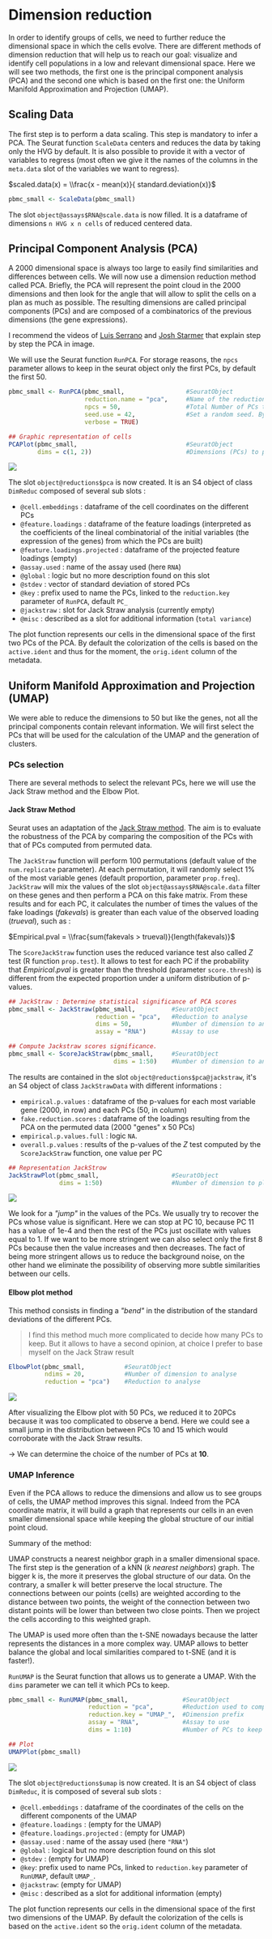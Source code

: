 # Dimension reduction

In order to identify groups of cells, we need to further reduce the
dimensional space in which the cells evolve. There are different methods
of dimension reduction that will help us to reach our goal: visualize and
identify cell populations in a low and relevant dimensional space. Here we
will see two methods, the first one is the principal component analysis
(PCA) and the second one which is based on the first one: the Uniform
Manifold Approximation and Projection (UMAP).

## Scaling Data

The first step is to perform a data scaling. This step is mandatory
to infer a PCA. The Seurat function `ScaleData` centers and reduces
the data by taking only the HVG by default. It is also possible to
provide it with a vector of variables to regress (most often we give
it the names of the columns in the `meta.data` slot of the variables
we want to regress).

$scaled.data(x) = \\frac{x - mean(x)}{ standard.deviation(x)}$

``` r
pbmc_small <- ScaleData(pbmc_small)
```

The slot `object@assays$RNA@scale.data` is now filled. It is a
dataframe of dimensions `n HVG x n cells` of reduced centered data.

## Principal Component Analysis (PCA)

A 2000 dimensional space is always too large to easily find
similarities and differences between cells. We will now use a dimension
reduction method called PCA. Briefly, the PCA will represent the point
cloud in the 2000 dimensions and then look for the angle that will allow
to split the cells on a plan as much as possible. The resulting dimensions
are called principal components (PCs) and are composed of a combinatorics of
the previous dimensions (the gene expressions).  

I recommend the videos of [Luis Serrano](https://www.youtube.com/watch?v=g-Hb26agBFg)
and [Josh Starmer](https://www.youtube.com/watch?v=FgakZw6K1QQ) that explain
step by step the PCA in image.

We will use the Seurat function `RunPCA`. For storage reasons, the `npcs`
parameter allows to keep in the seurat object only the first PCs, by default
the first 50.

``` r
pbmc_small <- RunPCA(pbmc_small,                 #SeuratObject
                     reduction.name = "pca",     #Name of the reduction stored in the reduction slot
                     npcs = 50,                  #Total Number of PCs to compute and store (50 by default)
                     seed.use = 42,              #Set a random seed. By default, sets the seed to 42.
                     verbose = TRUE)

## Graphic representation of cells
PCAPlot(pbmc_small,                              #SeuratObject
        dims = c(1, 2))                          #Dimensions (PCs) to plot, default is the first two
```

<img src="./images/PCA-1.png" style="display: block; margin: auto;" />

The slot `object@reductions$pca` is now created. It is an S4 object of
class `DimReduc` composed of several sub slots :

- `@cell.embeddings` : dataframe of the cell coordinates on the different PCs
- `@feature.loadings` : dataframe of the feature loadings (interpreted as the
  coefficients of the lineal combinatorial of the initial variables (the
  expression of the genes) from which the PCs are built)
- `@feature.loadings.projected` : dataframe of the projected feature
  loadings (empty)
- `@assay.used` : name of the assay used (here ``RNA``)
- `@global` : logic but no more description found on this slot
- `@stdev` : vector of standard deviation of stored PCs
- `@key` : prefix used to name the PCs, linked to the `reduction.key`
  parameter of `RunPCA`, default `PC_`
- `@jackstraw` : slot for Jack Straw analysis (currently empty)
- `@misc` : described as a slot for additional information (`total variance`)

The plot function represents our cells in the dimensional space of the first
two PCs of the PCA. By default the colorization of the cells is based on the
`active.ident` and thus for the moment, the `orig.ident` column of the
metadata.

## Uniform Manifold Approximation and Projection (UMAP)

We were able to reduce the dimensions to 50 but like the genes,
not all the principal components contain relevant information. We will
first select the PCs that will be used for the calculation of the UMAP
and the generation of clusters.  

### PCs selection

There are several methods to select the relevant PCs, here we will use the Jack
Straw method and the Elbow Plot.

#### Jack Straw Method

Seurat uses an adaptation of the [Jack Straw method](https://academic.oup.com/bioinformatics/article/36/10/3107/5788523).
The aim is to evaluate the robustness of the PCA by comparing the composition
of the PCs with that of PCs computed from permuted data.  

The `JackStraw` function will perform 100 permutations (default value of the
`num.replicate` parameter). At each permutation, it will randomly select 1%
of the most variable genes (default proportion, parameter `prop.freq`).
`JackStraw` will mix the values of the slot `object@assays$RNA@scale.data`
filter on these genes and then perform a PCA on this fake matrix.
From these results and for each PC, it calculates the number of times the
values of the fake loadings ($fakevals$) is greater than each value of the
observed loading ($trueval$), such as :

$Empirical.pval = \\frac{sum(fakevals > trueval)}{length(fakevals)}$

The `ScoreJackStraw` function uses the reduced variance test also called
$Z$ test (R function `prop.test`). It allows to test for each PC if the
probability that $Empirical.pval$ is greater than the threshold (parameter
`score.thresh`) is different from the expected proportion under a uniform
distribution of p-values.

``` r
## JackStraw : Determine statistical significance of PCA scores
pbmc_small <- JackStraw(pbmc_small,          #SeuratObject
                        reduction = "pca",   #Reduction to analyse
                        dims = 50,           #Number of dimension to analyse
                        assay = "RNA")       #Assay to use

## Compute Jackstraw scores significance.
pbmc_small <- ScoreJackStraw(pbmc_small,     #SeuratObject
                             dims = 1:50)    #Number of dimension to analyse
```

The results are contained in the slot `object@reductions$pca@jackstraw`,
it's an S4 object of class `JackStrawData` with different informations :

- `empirical.p.values` : dataframe of the p-values for each most variable
  gene (2000, in row) and each PCs (50, in column)
- `fake.reduction.scores` : dataframe of the loadings resulting from the
  PCA on the permuted data (2000 "genes" x 50 PCs)
- `empirical.p.values.full` : logic `NA`.
- `overall.p.values` : results of the p-values of the $Z$ test computed
  by the `ScoreJackStraw` function, one value per PC

``` r
## Representation JackStrow
JackStrawPlot(pbmc_small,                    #SeuratObject
              dims = 1:50)                   #Number of dimension to plot
```

<img src="./images/plotJackStraw-1.png" style="display: block; margin: auto;" />

We look for a *"jump"* in the values of the PCs. We usually try to recover
the PCs whose value is significant. Here we can stop at PC 10, because PC 11
has a value of 1e-4 and then the rest of the PCs just oscillate with values
equal to 1. If we want to be more stringent we can also select only the first
8 PCs because then the value increases and then decreases. The fact of being
more stringent allows us to reduce the background noise, on the other hand we
eliminate the possibility of observing more subtle similarities between our
cells.

#### Elbow plot method

This method consists in finding a *"bend"* in the distribution of the
standard deviations of the different PCs.

> I find this method much more complicated to decide how many PCs to keep.
> But it allows to have a second opinion, at choice I prefer to base myself
> on the Jack Straw result

``` r
ElbowPlot(pbmc_small,           #SeuratObject
          ndims = 20,           #Number of dimension to analyse
          reduction = "pca")    #Reduction to analyse
```

<img src="./images/ElbowPlot-1.png" style="display: block; margin: auto;" />

After visualizing the Elbow plot with 50 PCs, we reduced it to 20PCs because
it was too complicated to observe a bend. Here we could see a small jump in
the distribution between PCs 10 and 15 which would corroborate with the Jack
Straw results.

-> We can determine the choice of the number of PCs at **10**.

### UMAP Inference

Even if the PCA allows to reduce the dimensions and allow us to see groups of
cells, the UMAP method improves this signal. Indeed from the PCA coordinate
matrix, it will build a graph that represents our cells in an even smaller
dimensional space while keeping the global structure of our initial point
cloud.  

Summary of the method:

UMAP constructs a nearest neighbor graph in a smaller dimensional space.
The first step is the generation of a kNN (*k nearest neighbors*) graph.
The bigger k is, the more it preserves the global structure of our data.
On the contrary, a smaller k will better preserve the local structure. The
connections between our points (cells) are weighted according to the distance
between two points, the weight of the connection between two distant points
will be lower than between two close points. Then we project the cells
according to this weighted graph.

The UMAP is used more often than the t-SNE nowadays because the latter
represents the distances in a more complex way. UMAP allows to better
balance the global and local similarities compared to t-SNE (and it is
faster!).

`RunUMAP` is the Seurat function that allows us to generate a UMAP.
With the `dims` parameter we can tell it which PCs to keep.

``` r
pbmc_small <- RunUMAP(pbmc_small,               #SeuratObject
                      reduction = "pca",        #Reduction used to compute UMAP
                      reduction.key = "UMAP_",  #Dimension prefix
                      assay = "RNA",            #Assay to use
                      dims = 1:10)              #Number of PCs to keep (previously determined)

## Plot
UMAPPlot(pbmc_small)
```

<img src="./images/UMAP-1.png" style="display: block; margin: auto;" />

The slot `object@reductions$umap` is now created. It is an S4 object of
class `DimReduc`, it is composed of several sub slots :

- `@cell.embeddings` : dataframe of the coordinates of the cells on the
  different components of the UMAP
- `@feature.loadings` : (empty for the UMAP)
- `@feature.loadings.projected` : (empty for UMAP)
- `@assay.used` : name of the assay used (here `"RNA"`)
- `@global` : logical but no more description found on this slot
- `@stdev` : (empty for UMAP)
- `@key`: prefix used to name PCs, linked to `reduction.key` parameter
  of `RunUMAP`, default `UMAP_`.
- `@jackstraw`: (empty for UMAP)
- `@misc` : described as a slot for additional information (empty)

The plot function represents our cells in the dimensional space of the first
two dimensions of the UMAP. By default the colorization of the cells is based
on the `active.ident` so the `orig.ident` column of the metadata. 
